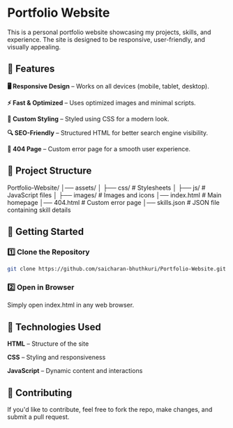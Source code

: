 # Portfolio Website

This is a personal portfolio website showcasing my projects, skills, and experience. The site is designed to be responsive, user-friendly, and visually appealing.

## 📌 Features

**🖥️ Responsive Design** – Works on all devices (mobile, tablet, desktop).

**⚡ Fast & Optimized** – Uses optimized images and minimal scripts.

**🎨 Custom Styling** – Styled using CSS for a modern look.

**🔍 SEO-Friendly** – Structured HTML for better search engine visibility.

**📄 404 Page** – Custom error page for a smooth user experience.


## 📂 Project Structure

Portfolio-Website/
│── assets/
│   ├── css/      # Stylesheets
│   ├── js/       # JavaScript files
│   ├── images/   # Images and icons
│── index.html    # Main homepage
│── 404.html      # Custom error page
│── skills.json   # JSON file containing skill details

## 🚀 Getting Started

### 1️⃣ Clone the Repository
```bash
git clone https://github.com/saicharan-bhuthkuri/Portfolio-Website.git
```
### 2️⃣ Open in Browser

Simply open index.html in any web browser.

## 🎯 Technologies Used

**HTML** – Structure of the site

**CSS** – Styling and responsiveness

**JavaScript** – Dynamic content and interactions


## 📢 Contributing

If you'd like to contribute, feel free to fork the repo, make changes, and submit a pull request.



